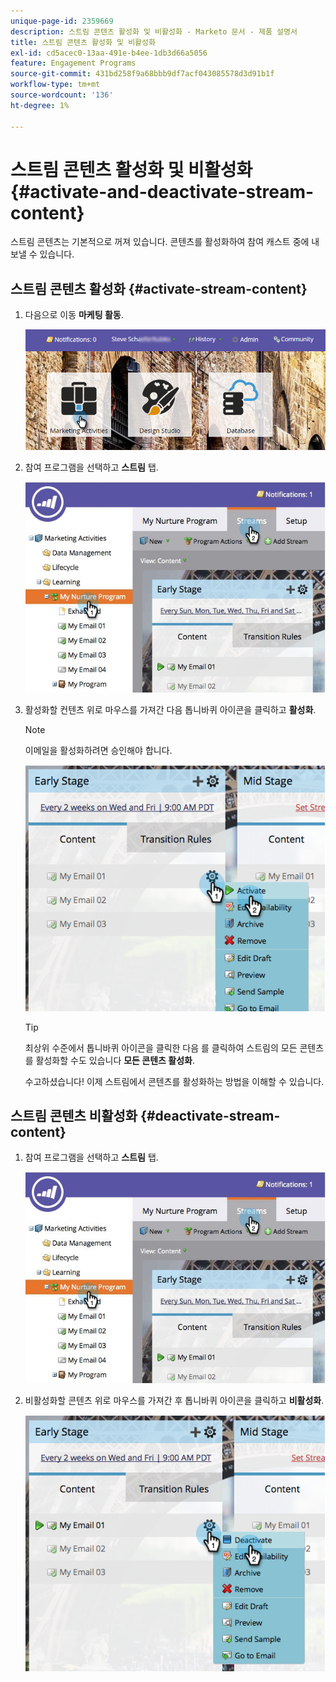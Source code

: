 ```yaml
---
unique-page-id: 2359669
description: 스트림 콘텐츠 활성화 및 비활성화 - Marketo 문서 - 제품 설명서
title: 스트림 콘텐츠 활성화 및 비활성화
exl-id: cd5acec0-13aa-491e-b4ee-1db3d66a5056
feature: Engagement Programs
source-git-commit: 431bd258f9a68bbb9df7acf043085578d3d91b1f
workflow-type: tm+mt
source-wordcount: '136'
ht-degree: 1%

---
```


# 스트림 콘텐츠 활성화 및 비활성화 {#activate-and-deactivate-stream-content}

스트림 콘텐츠는 기본적으로 꺼져 있습니다. 콘텐츠를 활성화하여 참여 캐스트 중에 내보낼 수 있습니다.

## 스트림 콘텐츠 활성화 {#activate-stream-content}

1. 다음으로 이동 **마케팅 활동**.

   ![](assets/login-marketing-activities.png)

1. 참여 프로그램을 선택하고 **스트림** 탭.

   ![](assets/cloneasteam.jpg)

1. 활성화할 컨텐츠 위로 마우스를 가져간 다음 톱니바퀴 아이콘을 클릭하고 **활성화**.

   >[!NOTE]
   >
   >이메일을 활성화하려면 승인해야 합니다.

   ![](assets/image2014-9-15-16-3a33-3a42.png)

   >[!TIP]
   >
   >최상위 수준에서 톱니바퀴 아이콘을 클릭한 다음 를 클릭하여 스트림의 모든 콘텐츠를 활성화할 수도 있습니다 **모든 콘텐츠 활성화**.

   수고하셨습니다! 이제 스트림에서 콘텐츠를 활성화하는 방법을 이해할 수 있습니다.

## 스트림 콘텐츠 비활성화 {#deactivate-stream-content}

1. 참여 프로그램을 선택하고 **스트림** 탭.

   ![](assets/cloneasteam.jpg)

1. 비활성화할 콘텐츠 위로 마우스를 가져간 후 톱니바퀴 아이콘을 클릭하고 **비활성화**.

   ![](assets/image2014-9-15-16-3a34-3a25.png)
